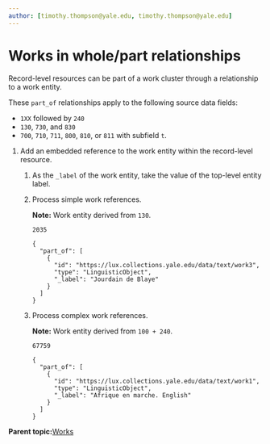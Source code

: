 ```yaml
---
author: [timothy.thompson@yale.edu, timothy.thompson@yale.edu]
---
```


# Works in whole/part relationships

Record-level resources can be part of a work cluster through a relationship to a work entity.

These `part_of` relationships apply to the following source data fields:

-   `1XX` followed by `240`
-   `130`, `730`, and `830`
-   `700`, `710`, `711`, `800`, `810`, or `811` with subfield `t`.

1.  Add an embedded reference to the work entity within the record-level resource.

    1.  As the `_label` of the work entity, take the value of the top-level entity label.

    2.  Process simple work references.

        **Note:** Work entity derived from `130`.

        `2035`

        ```
        {
          "part_of": [
            {
              "id": "https://lux.collections.yale.edu/data/text/work3",
              "type": "LinguisticObject",
              "_label": "Jourdain de Blaye"      
            }
          ]
        }
        ```

    3.  Process complex work references.

        **Note:** Work entity derived from `100 + 240`.

        `67759`

        ```
        {
          "part_of": [
            {
              "id": "https://lux.collections.yale.edu/data/text/work1",
              "type": "LinguisticObject",
              "_label": "Afrique en marche. English"      
            }
          ]
        }
        ```


**Parent topic:**[Works](../../concepts/works.md)

